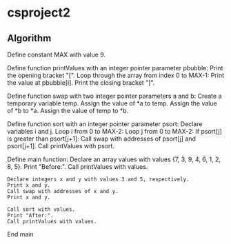 # csproject2
## Algorithm


Define constant MAX with value 9.

Define function printValues with an integer pointer parameter pbubble:
    Print the opening bracket "[".
    Loop through the array from index 0 to MAX-1:
        Print the value at pbubble[i].
    Print the closing bracket "]".

Define function swap with two integer pointer parameters a and b:
    Create a temporary variable temp.
    Assign the value of *a to temp.
    Assign the value of *b to *a.
    Assign the value of temp to *b.

Define function sort with an integer pointer parameter psort:
    Declare variables i and j.
    Loop i from 0 to MAX-2:
        Loop j from 0 to MAX-2:
            If psort[j] is greater than psort[j+1]:
                Call swap with addresses of psort[j] and psort[j+1].
                Call printValues with psort.

Define main function:
    Declare an array values with values {7, 3, 9, 4, 6, 1, 2, 8, 5}.
    Print "Before:".
    Call printValues with values.
    
    Declare integers x and y with values 3 and 5, respectively.
    Print x and y.
    Call swap with addresses of x and y.
    Print x and y.

    Call sort with values.
    Print "After:".
    Call printValues with values.

End main


